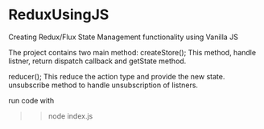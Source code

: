 # ReduxUsingJS
Creating Redux/Flux State Management functionality using Vanilla JS

The project contains two main method: 
createStore();
This method, handle listner, return dispatch callback and getState method. 

reducer();
This reduce the action type and provide the new state. unsubscribe method to handle unsubscription of listners.

run code with 
>> node index.js
